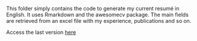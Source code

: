 This folder simply contains the code to generate my current resumé in English.
It uses Rmarkdown and the awesomecv package. The main fields are retrieved from an excel file
with my experience, publications and so on.

Access the last version [here](https://raw.githubusercontent.com/arthurheim/Data_DrivenResume/main/ArthurHeim/AHeimPhD2024En/AHeimPhD2024En.pdf)
